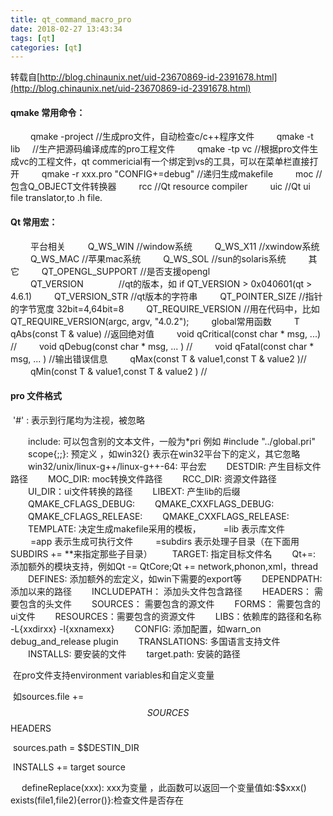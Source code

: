 ```yaml
---
title: qt_command_macro_pro
date: 2018-02-27 13:43:34
tags: [qt]
categories: [qt]
---
```


转载<!--more-->自[http://blog.chinaunix.net/uid-23670869-id-2391678.html](http://blog.chinaunix.net/uid-23670869-id-2391678.html)

#### qmake 常用命令：

　　 qmake -project //生成pro文件，自动检查c/c++程序文件
        qmake -t lib     //生产把源码编译成库的pro工程文件
　　 qmake -tp vc //根据pro文件生成vc的工程文件，qt commericial有一个绑定到vs的工具，可以在菜单栏直接打开
　　 qmake -r xxx.pro "CONFIG+=debug" //递归生成makefile
　　 moc //包含Q_OBJECT文件转换器
　　 rcc //Qt resource compiler
　　 uic //Qt ui file translator,to .h file.

#### Qt 常用宏：

　　 平台相关
　　 Q_WS_WIN //window系统
　　 Q_WS_X11 //xwindow系统
　　 Q_WS_MAC //苹果mac系统
　　 Q_WS_SOL //sun的solaris系统
　　 其它
　　 QT_OPENGL_SUPPORT //是否支援opengl
　　 QT_VERSION　　　　//qt的版本，如 if QT_VERSION > 0x040601(qt > 4.6.1)
　　 QT_VERSION_STR //qt版本的字符串
　　 QT_POINTER_SIZE //指针的字节宽度 32bit=4,64bit=8
　　 QT_REQUIRE_VERSION //用在代码中，比如QT_REQUIRE_VERSION(argc, argv, "4.0.2");
　　 global常用函数
　　 T qAbs(const T & value) //返回绝对值
　　 void	qCritical(const char * msg, ...) //
　　 void qDebug(const char * msg, ... ) //
　　 void	qFatal(const char * msg, ... ) //输出错误信息
　　 qMax(const T & value1,const T & value2 )//
　　 qMin(const T & value1,const T & value2 ) //

#### pro 文件格式

​       '#' : 表示到行尾均为注视，被忽略

　　include: 可以包含别的文本文件，一般为*pri 例如 #include "../global.pri"
　　scope{;;}: 预定义 ，如win32{} 表示在win32平台下的定义，其它忽略
　　win32/unix/linux-g++/linux-g++-64: 平台宏
　　DESTDIR: 产生目标文件路径
　　MOC_DIR: moc转换文件路径
　　RCC_DIR: 资源文件路径
　　UI_DIR：ui文件转换的路径
　　LIBEXT: 产生lib的后缀
　　QMAKE_CFLAGS_DEBUG:
　　QMAKE_CXXFLAGS_DEBUG:
　　QMAKE_CFLAGS_RELEASE:
　　QMAKE_CXXFLAGS_RELEASE:
　　TEMPLATE: 决定生成makefile采用的模板，
　　 =lib 表示库文件
　　 =app 表示生成可执行文件
　　 =subdirs 表示处理子目录（在下面用SUBDIRS += **来指定那些子目录）
　　TARGET: 指定目标文件名
　　Qt+=: 添加额外的模块支持，例如Qt -= QtCore;Qt += network,phonon,xml，thread
　　DEFINES: 添加额外的宏定义，如win下需要的export等
　　DEPENDPATH: 添加以来的路径
　　INCLUDEPATH： 添加头文件包含路径
　　HEADERS： 需要包含的头文件
　　SOURCES： 需要包含的源文件
　　FORMS： 需要包含的ui文件
　　RESOURCES：需要包含的资源文件
　　LIBS：依赖库的路径和名称 -L{xxdirxx} -l{xxnamexx}
　　CONFIG: 添加配置，如warn_on debug_and_release plugin
　　TRANSLATIONS: 多国语言支持文件
　　INSTALLS: 要安装的文件
　　target.path: 安装的路径

​       在pro文件支持environment variables和自定义变量

​       如sources.file += $$SOURCES $$HEADERS

​       sources.path = $$DESTIN_DIR

​       INSTALLS += target source

　   defineReplace(xxx): xxx为变量 ，此函数可以返回一个变量值如:$$xxx()
exists(file1,file2){error()}:检查文件是否存在

